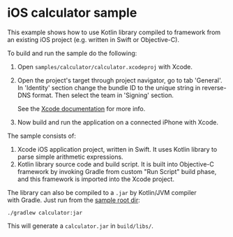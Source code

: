 # iOS calculator sample

This example shows how to use Kotlin library compiled to framework from
an existing iOS project (e.g. written in Swift or Objective-C).

To build and run the sample do the following:

1.  Open `samples/calculator/calculator.xcodeproj` with Xcode.
2.  Open the project's target through project navigator, go to tab 'General'.
    In 'Identity' section change the bundle ID to the unique string in
    reverse-DNS format. Then select the team in 'Signing' section.
    
    See the
    [Xcode documentation](https://developer.apple.com/library/content/documentation/IDEs/Conceptual/AppDistributionGuide/ConfiguringYourApp/ConfiguringYourApp.html#//apple_ref/doc/uid/TP40012582-CH28-SW2)
    for more info.
3.  Now build and run the application on a connected iPhone with Xcode.

The sample consists of:

1.  Xcode iOS application project, written in Swift. It uses Kotlin library to
    parse simple arithmetic expressions.
2.  Kotlin library source code and build script. It is built into Objective-C
    framework by invoking Gradle from custom "Run Script" build phase, and this
    framework is imported into the Xcode project.

    
The library can also be compiled to a `.jar` by Kotlin/JVM compiler with Gradle. 
Just run from the [sample root dir](../): 
```
./gradlew calculator:jar
```
This will generate a `calculator.jar` in `build/libs/`.
